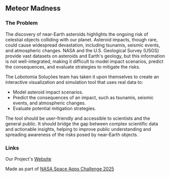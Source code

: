 ## Meteor Madness

### The Problem

The discovery of near-Earth asteroids highlights the ongoing risk of celestial objects colliding with our planet. Asteroid impacts, though rare, could cause widespread devastation, including tsunamis, seismic events, and atmospheric changes.
NASA and the U.S. Geological Survey (USGS) provide vast datasets on asteroids and Earth's geology, but this information is not well-integrated, making it difficult to model impact scenarios, predict the consequences, and evaluate strategies to mitigate the risks.

The Lobotomia Soluções team has taken it upon themselves to create an interactive visualization and simulation tool that uses real data to:

* Model asteroid impact scenarios.
* Predict the consequences of an impact, such as tsunamis, seismic events, and atmospheric changes.
* Evaluate potential mitigation strategies.

The tool should be user-friendly and accessible to scientists and the general public. It should bridge the gap between complex scientific data and actionable insights, helping to improve public understanding and spreading awareness of the risks posed by near-Earth objects.

### Links

Our Project's [Website](https://meteor-madness-challenge.onrender.com/)

Made as part of [NASA Space Apps Challenge 2025](https://www.spaceappschallenge.org/2025/challenges/meteor-madness)
